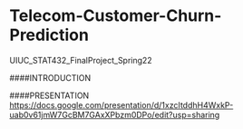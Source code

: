# Telecom-Customer-Churn-Prediction
UIUC_STAT432_FinalProject_Spring22

####INTRODUCTION


####PRESENTATION
https://docs.google.com/presentation/d/1xzcItddhH4WxkP-uab0v61jmW7GcBM7GAxXPbzm0DPo/edit?usp=sharing